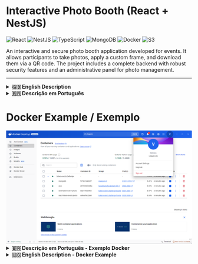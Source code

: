 # Interactive Photo Booth (React + NestJS)

![React](https://img.shields.io/badge/React-20232A?style=for-the-badge&logo=react&logoColor=61DAFB)
![NestJS](https://img.shields.io/badge/nestjs-%23E0234E.svg?style=for-the-badge&logo=nestjs&logoColor=white)
![TypeScript](https://img.shields.io/badge/typescript-%23007ACC.svg?style=for-the-badge&logo=typescript&logoColor=white)
![MongoDB](https://img.shields.io/badge/MongoDB-%234ea94b.svg?style=for-the-badge&logo=mongodb&logoColor=white)
![Docker](https://img.shields.io/badge/docker-%230db7ed.svg?style=for-the-badge&logo=docker&logoColor=white)
![S3](https://img.shields.io/badge/S3-569A31?style=for-the-badge&logo=amazon-s3&logoColor=white)

An interactive and secure photo booth application developed for events. It allows participants to take photos, apply a custom frame, and download them via a QR code. The project includes a complete backend with robust security features and an administrative panel for photo management.

---

<details>
<summary><strong>🇬🇧 English Description</strong></summary>

### 📜 About the Project

This project simulates an interactive photo activation for an event booth. The participant interacts with a screen, takes a photo, sees the result with a client's frame, and, upon approval, can download the image via a QR Code. The experience is designed to be fast, intuitive, and continuous.

The system is composed of:
- **Frontend (React)**: An interactive interface for the photo capture flow.
- **Backend (NestJS)**: A secure API for user authentication, image processing, and data persistence.
- **Database (MongoDB)**: Stores image metadata and user information.
- **File Storage (AWS S3 / LocalStack)**: Stores the generated photos.

### ✨ Key Features

#### User Experience
- **Interactive Flow**: A step-by-step process: Start -> Webcam Preview -> Countdown -> Capture -> Review -> Final QR Code.
- **Automatic Framing**: Automatically applies a predefined brand frame to each photo.
- **QR Code Download**: Generates a unique QR code for each photo, allowing for easy download on mobile devices.
- **Admin/User Panel**: A secure area to view and manage photos. Admins can see all photos, while users can only see their own.
- **Responsive Design**: The interface is adapted for different screen sizes.

#### Security & Backend
- **Secure Authentication**: Implemented with JWT (Access Token + Refresh Token) and JWE for encrypting refresh tokens.
- **Role-Based Access Control (RBAC)**: Differentiates permissions between `Admin` and `User` roles.
- **CSRF Protection**: Uses `double-csrf` strategy to protect against Cross-Site Request Forgery attacks.
- **Input Sanitization**: Prevents XSS attacks by sanitizing all user inputs.
- **Rate Limiting (Throttling)**: Protects the API against brute-force attacks and denial of service.
- **Dockerized Environment**: The entire application (Backend, Frontend, DB, S3) is containerized with Docker, ensuring a consistent and easy-to-setup development environment.

### 🛠️ Tech Stack

| Area      | Technology / Library                                                              |
|-----------|-----------------------------------------------------------------------------------|
| **Backend**   | NestJS, TypeScript, MongoDB (Mongoose), Docker, LocalStack (for S3), JWT, JWE, bcrypt, `class-validator`, `double-csrf` |
| **Frontend**  | React, Vite, TypeScript, Tailwind CSS, Axios, React Router, `react-webcam`, `qrcode` |

### 🚀 Getting Started

To run this project locally, you'll need to have **Docker** and **Docker Compose** installed.

#### Installation

1.  **Clone the repository:**
    ```bash
    git clone https://github.com/Vidigal-code/token-event-challenge.git
    cd token-event-challenge
    ```

2.  **Create the environment file:**
    The project uses a single `.env` file at the root to configure all services (Backend, Frontend, and Docker Compose). Rename the `env.example` file to `.env` or create it manually with the following content:

    ```env
    # General Config
    NODE_ENV=development
    PORT=3001
    HOST=0.0.0.0

    # Frontend URL (for CORS and other settings)
    API_FRONT_END=https://192.168.0.13:3000

    # Local SSL Certificate for Frontend (Vite)
    LOCAL_CERTIFICATE=true

    # Database
    MONGODB_URI=mongodb://mongodb:27017/nextlab

    # AWS S3 (LocalStack)
    AWS_ACCESS_KEY_ID=test
    AWS_SECRET_ACCESS_KEY=test
    AWS_REGION=us-east-1
    S3_ENDPOINT=http://localstack:4566
    S3_BUCKET=image-bucket

    # Security Secrets (use strong, unique values in production)
    CSRF_SECRET=]O"d9XoR?zZ"OVyc@^q>{[fZZVlA06zy
    JWT_SECRET=g{qZ8``lng6[Bij%t,z$pfiN8b{79caV
    JWE_SECRET=G^qZf8R!yeLz27TbA9hX3rVu@kLmP0wDsBqvZjKt

    # Token Expiration
    JWT_EXPIRES_IN=15m
    REFRESH_TOKEN_EXPIRES_IN=7d
    JWT_EXPIRES_IN_MS=900000
    REFRESH_TOKEN_EXPIRES_IN_MS=604800000

    # Throttling / Rate Limiting
    THROTTLE_TTL_SECONDS=60
    THROTTLE_LIMIT=100
    ```
    > **Important:** The `API_FRONT_END` variable uses an IP address to allow access from other devices on the same network (like a mobile phone for testing the QR code). Adjust it to `https://localhost:3000` if you only need local access.

3.  **Build and run the containers:**
    With Docker running, execute the following command in the project root:
    ```bash
    docker-compose up --build
    ```
    This command will:
    - Build the images for the backend (NestJS) and frontend (React) apps.
    - Start all services: `app` (backend), `frontend`, `mongodb`, and `localstack`.
    - Automatically create the S3 bucket and initialize the database.

4.  **Access the application:**
    - **Frontend**: [https://localhost:3000](https://localhost:3000) (or the IP you configured in `API_FRONT_END`).
    - **Backend API**: `http://localhost:3001`

    A test admin user is created by default:
    - **Email**: `test@example.com`
    - **Password**: `TestAAA1#`

### Endpoints API

The main API routes are:

- **Authentication (`/auth`)**:
    - `POST /register`: Register a new user.
    - `POST /login`: Authenticate a user and get tokens.
    - `POST /refresh`: Get a new access token using a refresh token.
    - `POST /logout`: Invalidate tokens and log out.
    - `GET /check`: Check if the user is authenticated.
    - `GET /csrf`: Get a CSRF token.
- **Images (`/image`)**:
    - `POST /`: Upload a new photo.
    - `GET /qr/:qrCodeId`: Get a photo by its QR code ID.
    - `GET /all`: Get all photos (Admin only).
    - `GET /user`: Get all photos for the authenticated user.
    - `DELETE /qr/:qrCodeId`: Delete a photo (Admin only).
    - `DELETE /user/qr/:qrCodeId`: Delete a photo belonging to the authenticated user.

</details>

<details>
<summary><strong>🇧🇷 Descrição em Português</strong></summary>

### 📜 Sobre o Projeto

Este projeto simula uma ativação fotográfica interativa para um estande de evento. O participante interage com uma tela, tira uma foto, visualiza o resultado com a moldura de um cliente e, após aprovar, pode baixar a imagem através de um QR Code. A experiência foi projetada para ser rápida, intuitiva e contínua.

O sistema é composto por:
- **Frontend (React)**: Uma interface interativa para o fluxo de captura de fotos.
- **Backend (NestJS)**: Uma API segura para autenticação de usuários, processamento de imagens e persistência de dados.
- **Banco de Dados (MongoDB)**: Armazena metadados de imagens e informações de usuários.
- **Armazenamento de Arquivos (AWS S3 / LocalStack)**: Armazena as fotos geradas.

### ✨ Principais Funcionalidades

#### Experiência do Usuário
- **Fluxo Interativo**: Um processo passo a passo: Iniciar -> Preview da Webcam -> Contagem Regressiva -> Captura -> Revisão -> QR Code Final.
- **Aplicação Automática de Moldura**: Aplica automaticamente uma moldura de marca predefinida a cada foto.
- **Download por QR Code**: Gera um QR Code exclusivo para cada foto, permitindo o download fácil em dispositivos móveis.
- **Painel de Admin/Usuário**: Uma área segura para visualizar e gerenciar fotos. Administradores podem ver todas as fotos, enquanto usuários veem apenas as suas.
- **Design Responsivo**: A interface está adaptada para diferentes tamanhos de tela.

#### Segurança & Backend
- **Autenticação Segura**: Implementada com JWT (Access Token + Refresh Token) e JWE para criptografar os refresh tokens.
- **Controle de Acesso Baseado em Papéis (RBAC)**: Diferencia permissões entre os papéis `Admin` e `User`.
- **Proteção CSRF**: Usa a estratégia `double-csrf` para proteger contra ataques de Cross-Site Request Forgery.
- **Sanitização de Entradas**: Previne ataques de XSS ao sanitizar todas as entradas de usuário.
- **Rate Limiting (Throttling)**: Protege a API contra ataques de força bruta e negação de serviço.
- **Ambiente Dockerizado**: Toda a aplicação (Backend, Frontend, BD, S3) é conteinerizada com Docker, garantindo um ambiente de desenvolvimento consistente и de fácil configuração.

### 🛠️ Tecnologias Utilizadas

| Área      | Tecnologia / Biblioteca                                                              |
|-----------|-----------------------------------------------------------------------------------|
| **Backend**   | NestJS, TypeScript, MongoDB (Mongoose), Docker, LocalStack (para S3), JWT, JWE, bcrypt, `class-validator`, `double-csrf` |
| **Frontend**  | React, Vite, TypeScript, Tailwind CSS, Axios, React Router, `react-webcam`, `qrcode` |

### 🚀 Como Começar

Para executar este projeto localmente, você precisará ter o **Docker** e o **Docker Compose** instalados.

#### Instalação

1.  **Clone o repositório:**
    ```bash
    git clone https://github.com/Vidigal-code/token-event-challenge.git
    cd token-event-challenge
    ```

2.  **Crie o arquivo de ambiente:**
    O projeto utiliza um único arquivo `.env` na raiz para configurar todos os serviços (Backend, Frontend e Docker Compose). Renomeie o arquivo `env.example` para `.env` ou crie-o manualmente com o seguinte conteúdo:

    ```env
    # Configuração Geral
    NODE_ENV=development
    PORT=3001
    HOST=0.0.0.0

    # URL do Frontend (para CORS e outras configurações)
    API_FRONT_END=https://192.168.0.13:3000

    # Certificado SSL Local para o Frontend (Vite)
    LOCAL_CERTIFICATE=true

    # Banco de Dados
    MONGODB_URI=mongodb://mongodb:27017/nextlab

    # AWS S3 (LocalStack)
    AWS_ACCESS_KEY_ID=test
    AWS_SECRET_ACCESS_KEY=test
    AWS_REGION=us-east-1
    S3_ENDPOINT=http://localstack:4566
    S3_BUCKET=image-bucket

    # Segredos de Segurança (use valores fortes e únicos em produção)
    CSRF_SECRET=]O"d9XoR?zZ"OVyc@^q>{[fZZVlA06zy
    JWT_SECRET=g{qZ8``lng6[Bij%t,z$pfiN8b{79caV
    JWE_SECRET=G^qZf8R!yeLz27TbA9hX3rVu@kLmP0wDsBqvZjKt

    # Expiração dos Tokens
    JWT_EXPIRES_IN=15m
    REFRESH_TOKEN_EXPIRES_IN=7d
    JWT_EXPIRES_IN_MS=900000
    REFRESH_TOKEN_EXPIRES_IN_MS=604800000

    # Throttling / Limite de Requisições
    THROTTLE_TTL_SECONDS=60
    THROTTLE_LIMIT=100
    ```
    > **Importante:** A variável `API_FRONT_END` usa um endereço de IP para permitir o acesso de outros dispositivos na mesma rede (como um celular para testar o QR code). Altere para `https://localhost:3000` se precisar apenas de acesso local.

3.  **Construa e execute os contêineres:**
    Com o Docker em execução, execute o seguinte comando na raiz do projeto:
    ```bash
    docker-compose up --build
    ```
    Este comando irá:
    - Construir as imagens para as aplicações de backend (NestJS) e frontend (React).
    - Iniciar todos os serviços: `app` (backend), `frontend`, `mongodb` e `localstack`.
    - Criar automaticamente o bucket S3 e inicializar o banco de dados.

4.  **Acesse a aplicação:**
    - **Frontend**: [https://localhost:3000](https://localhost:3000) (ou o IP que você configurou em `API_FRONT_END`).
    - **API do Backend**: `http://localhost:3001`

    Um usuário administrador de teste é criado por padrão:
    - **Email**: `test@example.com`
    - **Senha**: `TestAAA1#`

### Endpoints da API

As principais rotas da API são:

- **Autenticação (`/auth`)**:
    - `POST /register`: Registra um novo usuário.
    - `POST /login`: Autentica um usuário e obtém os tokens.
    - `POST /refresh`: Obtém um novo access token usando um refresh token.
    - `POST /logout`: Invalida os tokens e faz logout.
    - `GET /check`: Verifica se o usuário está autenticado.
    - `GET /csrf`: Obtém um token CSRF.
- **Imagens (`/image`)**:
    - `POST /`: Faz o upload de uma nova foto.
    - `GET /qr/:qrCodeId`: Obtém uma foto pelo seu ID de QR code.
    - `GET /all`: Obtém todas as fotos (Apenas Admin).
    - `GET /user`: Obtém todas as fotos do usuário autenticado.
    - `DELETE /qr/:qrCodeId`: Deleta uma foto (Apenas Admin).
    - `DELETE /user/qr/:qrCodeId`: Deleta uma foto pertencente ao usuário autenticado.

</details>

# Docker Example / Exemplo

<img src="./example/example-docker.png" alt="" width="800"/> 


<details>
<summary><strong>🇧🇷 Descrição em Português - Exemplo Docker</strong></summary>

# Aplicação Full-Stack de Fotos para Eventos com Token

Este projeto é uma aplicação full-stack orquestrada com Docker Compose. Ele inclui:

* **Frontend:** Uma aplicação React construída com Vite.
* **Backend:** Um servidor de API em NestJS.
* **Banco de Dados:** Uma instância do MongoDB para persistência de dados.
* **Serviços em Nuvem:** Um contêiner LocalStack para emular serviços da AWS (como o S3) para desenvolvimento local.

Todo o ambiente está configurado para uma experiência de desenvolvimento fluida, com recarregamento automático (
hot-reloading) tanto para o frontend quanto para o backend.

## Estrutura do Projeto

O repositório está estruturado como um monorepo com duas pastas principais de aplicação. O `docker-compose.yml` na raiz
gerencia todos os serviços.

```text
/token-event-challenge/
├── docker-compose.yml       <-- O único arquivo para rodar tudo
│
├── nest-token-event-photo/  <-- Projeto do Backend
│   ├── Dockerfile
│   ├── .env.example         <-- Modelo de variáveis de ambiente para o backend
│   ├── mongo-init.js
│   └── (código fonte)
│
└── react-token-event-photo/ <-- Projeto do Frontend
    ├── Dockerfile
    ├── .env.example         <-- Modelo de variáveis de ambiente para o frontend
    └── (código fonte)
```

## Pré-requisitos

Antes de começar, certifique-se de que você tem o seguinte instalado em seu sistema:

* [**Docker**](https://www.docker.com/get-started)
* [**Docker Compose**](https://docs.docker.com/compose/install/) (Incluído com o Docker Desktop para Windows e Mac)

## Começando

Siga estes passos para ter toda a stack da aplicação rodando em sua máquina local.

### 1. Clone o Repositório

```bash
    git clone https://github.com/Vidigal-code/token-event-challenge.git
    cd token-event-challenge
```

### 2. Configure as Variáveis de Ambiente

Você precisa criar arquivos `.env` tanto para o serviço de backend quanto para o de frontend. Arquivos de modelo (
`.env.example`) são fornecidos em seus respectivos diretórios.

#### **Configuração do Backend**

1. Navegue até o diretório do backend:
   ```bash
   cd nest-token-event-photo
   ```
2. Copie o arquivo de exemplo para um novo arquivo `.env`:
   ```bash
   cp .env.example .env
   ```
3. Seu arquivo `nest-token-event-photo/.env` deve ficar assim. Estes valores são configurados para funcionar dentro da
   rede Docker.

  ```.env
MONGODB_URI=mongodb://mongodb:27017/nextlab
AWS_ACCESS_KEY_ID=test
AWS_SECRET_ACCESS_KEY=test
AWS_REGION=us-east-1
S3_ENDPOINT=http://localstack:4566
S3_BUCKET=image-bucket
NODE_ENV=development
API_FRONT_END=https://192.168.0.13:3000
LOCAL_CERTIFICATE=true
PORT=3001
HOST=0.0.0.0

CSRF_SECRET=]O"d9XoR?zZ"OVyc@^q>{[fZZVlA06zy
JWT_SECRET=g{qZ8``lng6[Bij%t,z$pfiN8b{79caV
JWE_SECRET=G^qZf8R!yeLz27TbA9hX3rVu@kLmP0wDsBqvZjKt


JWT_EXPIRES_IN=15m
REFRESH_TOKEN_EXPIRES_IN=7d
JWT_EXPIRES_IN_MS=900000
REFRESH_TOKEN_EXPIRES_IN_MS=604800000

THROTTLE_TTL_SECONDS=60
THROTTLE_LIMIT=100
 ```

#### **Configuração do Frontend**

1. Navegue até o diretório do frontend:
   ```bash
   cd react-token-event-photo
   ```
2. Copie o arquivo de exemplo para um novo arquivo `.env`:
   ```bash
   cp .env.example .env
   ```
3. Seu arquivo `react-token-event-photo/.env` deve conter a URL da API do backend.

   ```.env
   # The URL points to the 'backend' service exposed on port 3001
   VITE_API_BACK_END=https://192.168.0.13:3001
   ```

### 3. Compile e Rode a Aplicação

Retorne ao diretório raiz (`token-event-challenge/`) e execute o seguinte comando:

```bash
docker-compose up --build
```

* `--build`: Esta flag instrui o Docker Compose a construir as imagens para seus serviços `frontend` e `backend` a
  partir de seus `Dockerfile`s. Você só precisa usar isso na primeira vez ou após fazer alterações em um `Dockerfile` ou
  em suas dependências de código.
* Para execuções subsequentes, você pode simplesmente usar `docker-compose up`.

### 4. Acessando os Serviços

Assim que todos os contêineres estiverem em execução, você pode acessar as diferentes partes da aplicação:

* **Frontend React**: [**http://localhost:3000**](http://localhost:3000)
* **Backend NestJS**: [**http://localhost:3001**](http://localhost:3001)
* **MongoDB**: Conecte seu cliente de banco de dados a `mongodb://localhost:27017`
* **LocalStack (AWS)**: Use a AWS CLI com a URL de endpoint `http://localhost:4566`.
    * Exemplo: `aws --endpoint-url=http://localhost:4566 s3 ls`

## Fluxo de Desenvolvimento

Esta configuração foi projetada para o desenvolvimento ativo.

* **Recarregamento Automático (Hot-Reloading)**: Graças à configuração de `volumes` no `docker-compose.yml`, qualquer
  alteração que você fizer no código-fonte em `./react-token-event-photo` ou `./nest-token-event-photo` na sua máquina
  local será refletida instantaneamente dentro dos respectivos contêineres, e os servidores de desenvolvimento
  recarregarão automaticamente.
* **Não é Necessário Recompilar**: Você não precisa reconstruir as imagens Docker (`docker-compose build`) para simples
  alterações de código.

## Comandos Docker Úteis

Aqui estão alguns comandos úteis para gerenciar seu ambiente. Execute-os a partir do diretório raiz.

* **Parar todos os serviços:**
  ```bash
  docker-compose down
  ```

* **Parar e remover todos os volumes (para um começo limpo):**
  > **Atenção**: Isso excluirá os dados do seu MongoDB.
  ```bash
  docker-compose down -v
  ```

* **Ver os logs de todos os serviços:**
  ```bash
  docker-compose logs -f
  ```

* **Ver os logs de um serviço específico (ex: o backend):**
  ```bash
  docker-compose logs -f backend
  ```

* **Executar um comando dentro de um contêiner em execução (ex: abrir um shell no backend):**
  ```bash
  docker-compose exec backend sh
  ```

</details>


<details>
<summary><strong>🇺🇸 English Description - Docker Example</strong></summary>

# Token-Based Event Photo Full-Stack Application

This project is a full-stack application orchestrated using Docker Compose. It includes:

* **Frontend:** A React application built with Vite.
* **Backend:** An API server built with NestJS.
* **Database:** A MongoDB instance for data persistence.
* **Cloud Services:** A LocalStack container to emulate AWS services (such as S3) for local development.

The entire environment is set up for a seamless development experience, with hot-reloading enabled for both frontend and
backend.

## Project Structure

The repository is organized as a monorepo with two main application folders. The `docker-compose.yml` file at the root
orchestrates all services.

```text
/token-event-challenge/
├── docker-compose.yml       <-- The single file to run everything
│
├── nest-token-event-photo/  <-- Backend Project
│   ├── Dockerfile
│   ├── .env.example         <-- Example environment variables for backend
│   ├── mongo-init.js
│   └── (source code)
│
└── react-token-event-photo/ <-- Frontend Project
    ├── Dockerfile
    ├── .env.example         <-- Example environment variables for frontend
    └── (source code)
````

## Prerequisites

Before starting, make sure you have the following installed on your system:

* [**Docker**](https://www.docker.com/get-started)
* [**Docker Compose**](https://docs.docker.com/compose/install/) (included with Docker Desktop for Windows and Mac)

## Getting Started

Follow these steps to get the entire stack running on your local machine.

### 1. Clone the Repository

```bash
    git clone https://github.com/Vidigal-code/token-event-challenge.git
    cd token-event-challenge
```

### 2. Configure Environment Variables

You need to create `.env` files for both the backend and frontend services. Example files (`.env.example`) are provided
in their respective directories.

#### **Backend Configuration**

1. Navigate to the backend directory:

   ```bash
   cd nest-token-event-photo
   ```
2. Copy the example file to a new `.env` file:

   ```bash
   cp .env.example .env
   ```
3. Your `nest-token-event-photo/.env` file should look like this. These values are set up to work within the Docker
   network.
 
```.env
MONGODB_URI=mongodb://mongodb:27017/nextlab
AWS_ACCESS_KEY_ID=test
AWS_SECRET_ACCESS_KEY=test
AWS_REGION=us-east-1
S3_ENDPOINT=http://localstack:4566
S3_BUCKET=image-bucket
NODE_ENV=development
API_FRONT_END=https://192.168.0.13:3000
LOCAL_CERTIFICATE=true
PORT=3001
HOST=0.0.0.0

CSRF_SECRET=]O"d9XoR?zZ"OVyc@^q>{[fZZVlA06zy
JWT_SECRET=g{qZ8``lng6[Bij%t,z$pfiN8b{79caV
JWE_SECRET=G^qZf8R!yeLz27TbA9hX3rVu@kLmP0wDsBqvZjKt


JWT_EXPIRES_IN=15m
REFRESH_TOKEN_EXPIRES_IN=7d
JWT_EXPIRES_IN_MS=900000
REFRESH_TOKEN_EXPIRES_IN_MS=604800000

THROTTLE_TTL_SECONDS=60
THROTTLE_LIMIT=100
 ```

#### **Frontend Configuration**

1. Navigate to the frontend directory:

   ```bash
   cd react-token-event-photo
   ```
2. Copy the example file to a new `.env` file:

   ```bash
   cp .env.example .env
   ```
3. Your `react-token-event-photo/.env` file should contain the backend API URL.

   ```.env
   # The URL points to the 'backend' service exposed on port 3001
   VITE_API_BACK_END=https://192.168.0.13:3001
   ```

### 3. Build and Run the Application

Return to the root directory (`token-event-challenge/`) and run the following command:

```bash
docker-compose up --build
```

* `--build`: This flag tells Docker Compose to build the images for the `frontend` and `backend` services from their
  Dockerfiles. You only need this the first time or after changing the Dockerfiles or dependencies.
* For future runs, you can just use `docker-compose up`.

### 4. Accessing the Services

Once all containers are running, you can access the application parts:

* **React Frontend**: [**http://localhost:3000**](http://localhost:3000)
* **NestJS Backend**: [**http://localhost:3001**](http://localhost:3001)
* **MongoDB**: Connect your database client to `mongodb://localhost:27017`
* **LocalStack (AWS)**: Use the AWS CLI with endpoint URL `http://localhost:4566`.

    * Example: `aws --endpoint-url=http://localhost:4566 s3 ls`

## Development Workflow

This setup is designed for active development.

* **Hot-Reloading**: Thanks to the `volumes` configuration in `docker-compose.yml`, any changes you make in
  `./react-token-event-photo` or `./nest-token-event-photo` on your local machine will be reflected instantly inside the
  respective containers, and the dev servers will reload automatically.
* **No Need to Rebuild**: You don’t need to rebuild Docker images (`docker-compose build`) for basic code changes.

## Useful Docker Commands

Here are some helpful commands to manage your environment. Run them from the root directory.

* **Stop all services:**

  ```bash
  docker-compose down
  ```

* **Stop and remove all volumes (for a clean start):**

  > ⚠️ This will delete your MongoDB data.

  ```bash
  docker-compose down -v
  ```

* **View logs from all services:**

  ```bash
  docker-compose logs -f
  ```

* **View logs from a specific service (e.g., backend):**

  ```bash
  docker-compose logs -f backend
  ```

* **Run a command inside a running container (e.g., open shell in backend):**

  ```bash
  docker-compose exec backend sh
  ```

</details>

